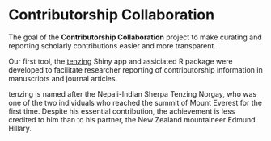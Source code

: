 # Contributorship Collaboration
The goal of the __Contributorship Collaboration__ project to make curating and reporting scholarly contributions easier and more transparent.

Our first tool, the [tenzing](https://tenzing.club) Shiny app and assiciated R package were developed to facilitate researcher reporting of contributorship information in manuscripts and journal articles.

tenzing is named after the Nepali-Indian Sherpa Tenzing Norgay, who was one of the two individuals who reached the summit of Mount Everest for the first time. Despite his essential contribution, the achievement is less credited to him than to his partner, the New Zealand mountaineer Edmund Hillary.